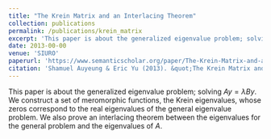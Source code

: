 ```yaml
---
title: "The Krein Matrix and an Interlacing Theorem"
collection: publications
permalink: /publications/krein_matrix
excerpt: 'This paper is about the generalized eigenvalue problem; solving Ay = \lambda By. We construct a set of meromorphic functions, the Krein eigenvalues, whose zeros correspond to the real eigenvalues of the general eigenvalue problem. We also prove an interlacing theorem between the eigenvalues for the general problem and the eigenvalues of A.'
date: 2013-00-00
venue: 'SIURO'
paperurl: 'https://www.semanticscholar.org/paper/The-Krein-Matrix-and-an-Interlacing-Theorem-Shamuel-Yu-Kapitula/2cfb79dfc9f546e5d9277cdcaea4976f4c8221bd?p2df'
citation: 'Shamuel Auyeung & Eric Yu (2013). &quot;The Krein Matrix and an Interlacing Theorem.&quot; <i>SIURO</i>. 1(1).'
---
```

This paper is about the generalized eigenvalue problem; solving $Ay = \lambda By$. We construct a set of meromorphic functions, the Krein eigenvalues, whose zeros correspond to the real eigenvalues of the general eigenvalue problem. We also prove an interlacing theorem between the eigenvalues for the general problem and the eigenvalues of $A$.
